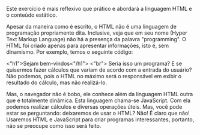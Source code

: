 Este exercício é mais reflexivo que prático e abordará a linguagem HTML e o conteúdo estático.

Apesar da maneira como é escrito, o HTML não é uma linguagem de programação propriamente dita. Inclusive, veja que em seu nome (Hyper Text Markup Language) não há a presença da palavra "programming". O HTML foi criado apenas para apresentar informações, isto é, sem dinamismo. Por exemplo, temos o seguinte código:

<"h1">Sejam bem-vindos<"/h1">
<"br">
Seria isso um programa?
E se quisermos fazer cálculos que variam de acordo com a entrada do usuário? Não podemos, pois o HTML no máximo será o responsável em exibir o resultado do cálculo, mas não realizá-lo.

Mas, o navegador não é bobo, ele conhece além da linguagem HTML outra que é totalmente dinâmica. Esta linguagem chama-se JavaScript. Com ela podemos realizar cálculos e diversas operações úteis. Mas, você pode estar se perguntando: deixaremos de usar o HTML? Não! É claro que não! Usaremos HTML e JavaScript para criar programas interessantes, portanto, não se preocupe como isso será feito.